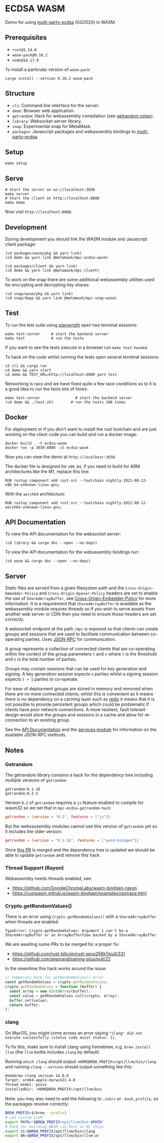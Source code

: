 # ECDSA WASM

Demo for using [multi-party-ecdsa][] (GG2020) in WASM.

## Prerequisites

* `rust@1.54.0`
* `wasm-pack@0.10.2`
* `node@14.17.0`

To install a particular version of `wasm-pack`:

```
cargo install --version 0.10.2 wasm-pack
```

## Structure

* `cli`: Command line interface for the server.
* `demo`: Browser web application.
* `getrandom`: Hack for webassembly compilation (see [getrandom notes](#getrandom)).
* `library`: Websocket server library.
* `snap`: Experimental snap for MetaMask.
* `packages`: Javascript packages and webassembly bindings to [multi-party-ecdsa][].

## Setup

```
make setup
```

## Serve

```
# Start the server on ws://localhost:3030
make server
# Start the client on http://localhost:8080
make demo
```

Now visit `http://localhost:8080`.

## Development

During development you should link the WASM module and Javascript client package:

```
(cd packages/wasm/pkg && yarn link)
(cd demo && yarn link @metamask/mpc-ecdsa-wasm)

(cd packages/client && yarn link)
(cd demo && yarn link @metamask/mpc-client)
```

To work on the snap there are some additional webassembly utilities used for encrypting and decrypting key shares:

```
(cd snap/wasm/pkg && yarn link)
(cd snap/dapp && yarn link @metamask/mpc-snap-wasm)
```

## Test

To run the test suite using [playwright][] open two terminal sessions:

```
make test-server     # start the backend server
make test            # run the tests
```

If you want to see the tests execute in a browser run `make test-headed`.

To hack on the code whilst running the tests open several terminal sessions:

```
cd cli && cargo run
cd demo && yarn start
cd demo && TEST_URL=http://localhost:8080 yarn test
```

Networking is racy and we have fixed quite a few race conditions so to it is a good idea to run the tests lots of times:

```
make test-server                # start the backend server
(cd demo && ./test.sh)        # run the tests 100 times
```

## Docker

For deployment or if you don't want to install the rust toolchain and are just working on the client code you can build and run a docker image:

```
docker build . -t ecdsa-wasm
docker run -p 3030:8080 -it ecdsa-wasm
```

Now you can view the demo at `http://localhost:3030`.

The docker file is designed for `x86_64`, if you need to build for ARM architectures like the M1, replace this line:

```
RUN rustup component add rust-src --toolchain nightly-2021-08-12-x86_64-unknown-linux-gnu;
```

With the `aarch64` architecture:

```
RUN rustup component add rust-src --toolchain nightly-2021-08-12-aarch64-unknown-linux-gnu;
```

## API Documentation

To view the API documentation for the websocket server:

```
(cd library && cargo doc --open --no-deps)
```

To view the API documentation for the webassembly bindings run:

```
(cd wasm && cargo doc --open --no-deps)
```

## Server

Static files are served from a given filesystem path and the `Cross-Origin-Embedder-Policy` and `Cross-Origin-Opener-Policy` headers are set to enable the use of `SharedArrayBuffer`, see [Cross-Origin-Embedder-Policy](https://developer.mozilla.org/en-US/docs/Web/HTTP/Headers/Cross-Origin-Embedder-Policy) for more information. It is a requirement that `SharedArrayBuffer` is available as the webassembly module requires threads so if you wish to serve assets from another web server or CDN then you need to ensure those headers are set correctly.

A websocket endpoint at the path `/mpc` is exposed so that clients can create groups and sessions that are used to facilitate communication between co-operating parties. Uses [JSON-RPC][] for communication.

A group represents a collection of connected clients that are co-operating within the context of the group parameters `t` and `n` where `t` is the threshold and `n` is the total number of parties.

Groups may contain sessions that can be used for key generation and signing. A key generation session expects `n` parties whilst a signing session expects `t + 1` parties to co-operate.

For ease of deployment groups are stored in memory and removed when there are no more connected clients; whilst this is convenient as it means there is no dependency on a caching layer such as [redis](https://redis.io) it means that it is not possible to provide persistent groups which could be problematic if clients have poor network connections. A more resilient, fault tolerant design would store the groups and sessions in a cache and allow for re-connection to an existing group.

See the [API Documentation](https://docs.rs/mpc-websocket/latest/mpc_websocket/) and the [services module](https://docs.rs/mpc-websocket/latest/mpc_websocket/services/index.html) for information on the available JSON-RPC methods.

## Notes

### Getrandom

The getrandom library contains a hack for the dependency tree including multiple versions of `getrandom`:

```
getrandom:0.1.16
getrandom:0.2.5
```

Version `0.2` of `getrandom` requires a `js` feature enabled to compile for wasm32 so we set that in `mpc-ecdsa-getrandom-hack`:

```toml
getrandom = {version = "0.2", features = ["js"]}
```

But the websassembly modules cannot use this version of `getrandom` yet so it includes the older version:

```toml
getrandom = {version = "0.1.16", features = ["wasm-bindgen"]}
```

Once [this PR](https://github.com/rust-bitcoin/rust-secp256k1/pull/331) is merged and the dependency tree is updated we should be able to update `getrandom` and remove this hack.

### Thread Support (Rayon)

Webassembly needs threads enabled, see:

* https://github.com/GoogleChromeLabs/wasm-bindgen-rayon
* https://rustwasm.github.io/wasm-bindgen/examples/raytrace.html

### Crypto.getRandomValues()

There is an error using `Crypto.getRandomValues()` with a `SharedArrayBuffer` when threads are enabled:

```
TypeError: Crypto.getRandomValues: Argument 1 can't be a SharedArrayBuffer or an ArrayBufferView backed by a SharedArrayBuffer
```

We are awaiting some PRs to be merged for a proper fix:

* https://github.com/rust-bitcoin/rust-secp256k1/pull/331
* https://github.com/algorand/pairing-plus/pull/22

In the meantime this hack works around the issue:

```javascript
// Temporary hack for getRandomValues() error
const getRandomValues = crypto.getRandomValues;
crypto.getRandomValues = function (buffer) {
  const array = new Uint8Array(buffer);
  const value = getRandomValues.call(crypto, array);
  buffer.set(value);
  return buffer;
};
```
[multi-party-ecdsa]: https://github.com/ZenGo-X/multi-party-ecdsa
[playwright]: https://playwright.dev/
[JSON-RPC]: https://www.jsonrpc.org/specification

### clang

On MacOS, you might come across an error saying `"clang" did not execute successfully (status code exist status: 1).`

To fix this, make sure to install clang using homebrew, e.g. `brew install llvm` (the `llvm` bottle includes `clang` by default)

Running `which clang` should output `<HOMEBREW_PREFIX>/opt/llvm/bin/clang` and running `clang --version` should output something like this:

```bash
Homebrew clang version 14.0.6
Target: arm64-apple-darwin21.4.0
Thread model: posix
InstalledDir: <HOMEBREW_PREFIX>/opt/llvm/bin
```

Note: you may also need to add the following to `.zshrc` or `.bash_profile`, so the packages resolve correctly:

```bash
BREW_PREFIX=$(brew --prefix)
# use custom LLVM
export PATH="$BREW_PREFIX/opt/llvm/bin:$PATH"
# hack for building WASM via Rust on M1 chips
export CC=$BREW_PREFIX/opt/llvm/bin/clang
export AR=$BREW_PREFIX/opt/llvm/bin/llvm-ar
```
